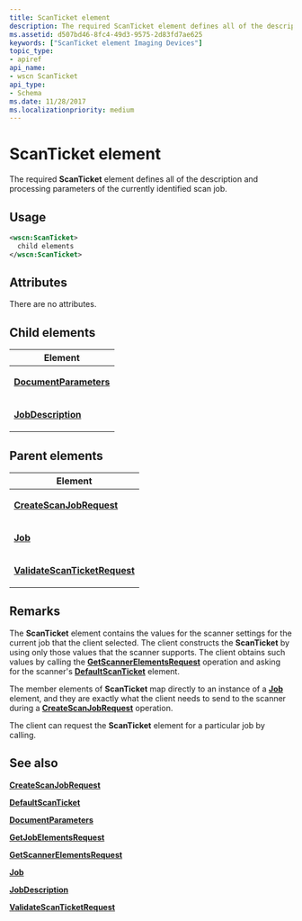 ```yaml
---
title: ScanTicket element
description: The required ScanTicket element defines all of the description and processing parameters of the currently identified scan job.
ms.assetid: d507bd46-8fc4-49d3-9575-2d83fd7ae625
keywords: ["ScanTicket element Imaging Devices"]
topic_type:
- apiref
api_name:
- wscn ScanTicket
api_type:
- Schema
ms.date: 11/28/2017
ms.localizationpriority: medium
---
```


# ScanTicket element


The required **ScanTicket** element defines all of the description and processing parameters of the currently identified scan job.

Usage
-----

```xml
<wscn:ScanTicket>
  child elements
</wscn:ScanTicket>
```

Attributes
----------

There are no attributes.

## Child elements


<table>
<colgroup>
<col width="100%" />
</colgroup>
<thead>
<tr class="header">
<th>Element</th>
</tr>
</thead>
<tbody>
<tr class="odd">
<td><p><a href="documentparameters.md" data-raw-source="[&lt;strong&gt;DocumentParameters&lt;/strong&gt;](documentparameters.md)"><strong>DocumentParameters</strong></a></p></td>
</tr>
<tr class="even">
<td><p><a href="jobdescription.md" data-raw-source="[&lt;strong&gt;JobDescription&lt;/strong&gt;](jobdescription.md)"><strong>JobDescription</strong></a></p></td>
</tr>
</tbody>
</table>

## Parent elements


<table>
<colgroup>
<col width="100%" />
</colgroup>
<thead>
<tr class="header">
<th>Element</th>
</tr>
</thead>
<tbody>
<tr class="odd">
<td><p><a href="createscanjobrequest.md" data-raw-source="[&lt;strong&gt;CreateScanJobRequest&lt;/strong&gt;](createscanjobrequest.md)"><strong>CreateScanJobRequest</strong></a></p></td>
</tr>
<tr class="even">
<td><p><a href="job.md" data-raw-source="[&lt;strong&gt;Job&lt;/strong&gt;](job.md)"><strong>Job</strong></a></p></td>
</tr>
<tr class="odd">
<td><p><a href="validatescanticketrequest.md" data-raw-source="[&lt;strong&gt;ValidateScanTicketRequest&lt;/strong&gt;](validatescanticketrequest.md)"><strong>ValidateScanTicketRequest</strong></a></p></td>
</tr>
</tbody>
</table>

Remarks
-------

The **ScanTicket** element contains the values for the scanner settings for the current job that the client selected. The client constructs the **ScanTicket** by using only those values that the scanner supports. The client obtains such values by calling the [**GetScannerElementsRequest**](getscannerelementsrequest.md) operation and asking for the scanner's [**DefaultScanTicket**](defaultscanticket.md) element.

The member elements of **ScanTicket** map directly to an instance of a [**Job**](job.md) element, and they are exactly what the client needs to send to the scanner during a [**CreateScanJobRequest**](createscanjobrequest.md) operation.

The client can request the **ScanTicket** element for a particular job by calling.

## See also


[**CreateScanJobRequest**](createscanjobrequest.md)

[**DefaultScanTicket**](defaultscanticket.md)

[**DocumentParameters**](documentparameters.md)

[**GetJobElementsRequest**](getjobelementsrequest.md)

[**GetScannerElementsRequest**](getscannerelementsrequest.md)

[**Job**](job.md)

[**JobDescription**](jobdescription.md)

[**ValidateScanTicketRequest**](validatescanticketrequest.md)

 

 






